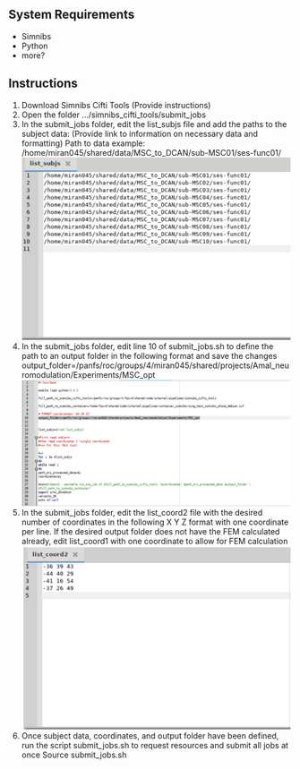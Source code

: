## System Requirements
- Simnibs 
- Python 
- more? 

## Instructions 
1. Download Simnibs Cifti Tools (Provide instructions) 
2. Open the folder …/simnibs_cifti_tools/submit_jobs  
3. In the submit_jobs folder, edit the list_subjs file and add the paths to the subject data: (Provide link to information on necessary data and formatting)
Path to data example: /home/miran045/shared/data/MSC_to_DCAN/sub-MSC01/ses-func01/ 
![Path to Data Example](subjectdata_image.png) 
4. In the submit_jobs folder, edit  line 10 of submit_jobs.sh to define the path to an output folder in the following format and save the changes output_folder=/panfs/roc/groups/4/miran045/shared/projects/Amal_neuromodulation/Experiments/MSC_opt 
![Defining output folder](outputfoler_image.png) 
5. In the submit_jobs folder, edit the list_coord2 file with the desired number of coordinates in the following X Y Z format with one coordinate per line. If the desired output folder does not have the FEM calculated already, edit list_coord1 with one coordinate to allow for FEM calculation  
![Selecting Coords.](list_coord2_image.png) 
6. Once subject data, coordinates, and output folder have been defined, run the script submit_jobs.sh to request resources and submit all jobs at once
    Source submit_jobs.sh
